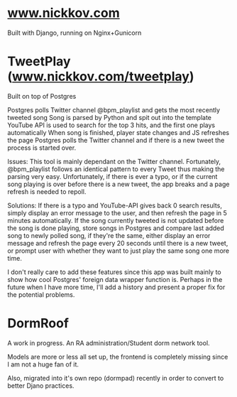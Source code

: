 www.nickkov.com
=======

Built with Django, running on Nginx+Gunicorn 


TweetPlay (www.nickkov.com/tweetplay)
=======
Built on top of Postgres

Postgres polls Twitter channel @bpm_playlist and gets the most recently tweeted song
Song is parsed by Python and spit out into the template
YouTube API is used to search for the top 3 hits, and the first one plays automatically
When song is finished, player state changes and JS refreshes the page
Postgres polls the Twitter channel and if there is a new tweet the process is started over.

Issues:
This tool is mainly dependant on the Twitter channel. Fortunately, @bpm_playlist follows an
identical pattern to every Tweet thus making the parsing very easy.
Unfortunately, if there is ever a typo, or if the current song playing is over before there is a 
new tweet, the app breaks and a page refresh is needed to repoll.

Solutions:
If there is a typo and YouTube-API gives back 0 search results, simply display an error message to 
the user, and then refresh the page in 5 minutes automatically.
If the song currently tweeted is not updated before the song is done playing, store songs in Postgres
and compare last added song to newly polled song, if they're the same, either display an error message
and refresh the page every 20 seconds until there is a new tweet, or prompt user with whether they want
to just play the same song one more time.

I don't really care to add these features since this app was built mainly to show how cool Postgres' 
foreign data wrapper function is. Perhaps in the future when I have more time, I'll add a history and present
a proper fix for the potential problems.  

DormRoof
=======

A work in progress. An RA administration/Student dorm network tool. 

Models are more or less all set up, the frontend is completely missing since I am not a huge fan of it.

Also, migrated into it's own repo (dormpad) recently in order to convert to better Djano practices.

